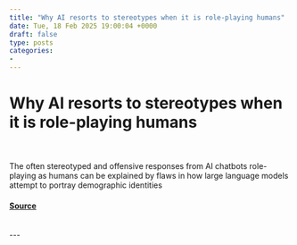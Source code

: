 ```yaml
---
title: "Why AI resorts to stereotypes when it is role-playing humans"
date: Tue, 18 Feb 2025 19:00:04 +0000
draft: false
type: posts
categories: 
- 
---
```

# Why AI resorts to stereotypes when it is role-playing humans

<br/>

<br/>
The often stereotyped and offensive responses from AI chatbots role-playing as humans can be explained by flaws in how large language models attempt to portray demographic identities

#### [Source](https://www.newscientist.com/article/2468628-why-ai-resorts-to-stereotypes-when-it-is-role-playing-humans/?utm_campaign=RSS%7CNSNS&utm_source=NSNS&utm_medium=RSS&utm_content=technology)

<br/>
---
